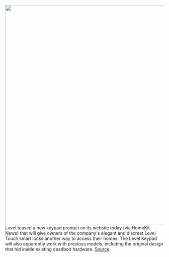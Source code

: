 <img src='https://cdn.vox-cdn.com/thumbor/tRd9oUxeFiwNfNgL-kzw_NipvHg=/0x0:1920x907/1200x800/filters:focal(1178x397:1484x703)/cdn.vox-cdn.com/uploads/chorus_image/image/70307239/hero_keypad.0.jpg' width='700px' /><br/>
Level teased a new keypad product on its website today (via HomeKit News) that will give owners of the company's elegant and discreet Level Touch smart locks another way to access their homes. The Level Keypad will also apparently work with previous models, including the original design that hid inside existing deadbolt hardware.
<a href='https://www.theverge.com/2021/12/22/22849966/level-invisible-smart-locks-new-keypad'> Source <a/>